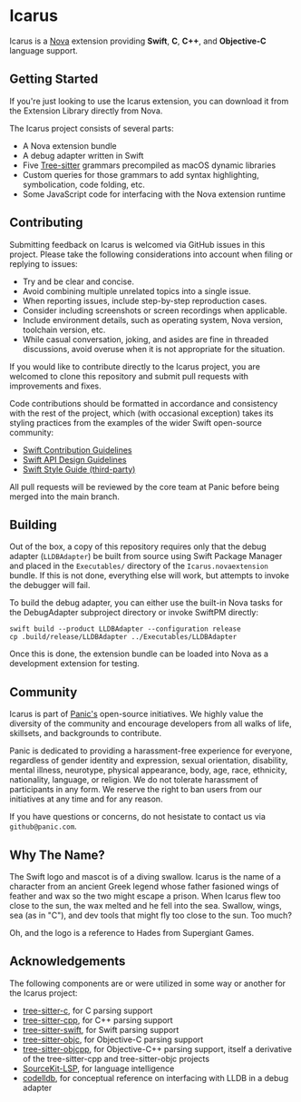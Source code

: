 # Icarus

Icarus is a [Nova](https://nova.app) extension providing **Swift**, **C**, **C++**, and **Objective-C** language support.

## Getting Started

If you're just looking to use the Icarus extension, you can download it from the Extension Library directly from Nova.

The Icarus project consists of several parts:

- A Nova extension bundle
- A debug adapter written in Swift
- Five [Tree-sitter](https://tree-sitter.github.io/tree-sitter/) grammars precompiled as macOS dynamic libraries
- Custom queries for those grammars to add syntax highlighting, symbolication, code folding, etc.
- Some JavaScript code for interfacing with the Nova extension runtime

## Contributing

Submitting feedback on Icarus is welcomed via GitHub issues in this project. Please take the following considerations into account when filing or replying to issues:

- Try and be clear and concise.
- Avoid combining multiple unrelated topics into a single issue.
- When reporting issues, include step-by-step reproduction cases.
- Consider including screenshots or screen recordings when applicable.
- Include environment details, such as operating system, Nova version, toolchain version, etc.
- While casual conversation, joking, and asides are fine in threaded discussions, avoid overuse when it is not appropriate for the situation.

If you would like to contribute directly to the Icarus project, you are welcomed to clone this repository and submit pull requests with improvements and fixes.

Code contributions should be formatted in accordance and consistency with the rest of the project, which (with occasional exception) takes its styling practices from the examples of the wider Swift open-source community:

- [Swift Contribution Guidelines](https://www.swift.org/contributing/)
- [Swift API Design Guidelines](https://www.swift.org/documentation/api-design-guidelines/)
- [Swift Style Guide (third-party)](https://google.github.io/swift/)

All pull requests will be reviewed by the core team at Panic before being merged into the main branch.

## Building

Out of the box, a copy of this repository requires only that the debug adapter (`LLDBAdapter`) be built from source using Swift Package Manager and placed in the `Executables/` directory of the `Icarus.novaextension` bundle. If this is not done, everything else will work, but attempts to invoke the debugger will fail.

To build the debug adapter, you can either use the built-in Nova tasks for the DebugAdapter subproject directory or invoke SwiftPM directly:

```shell
swift build --product LLDBAdapter --configuration release
cp .build/release/LLDBAdapter ../Executables/LLDBAdapter
```

Once this is done, the extension bundle can be loaded into Nova as a development extension for testing.

## Community

Icarus is part of [Panic's](https://panic.com) open-source initiatives. We highly value the diversity of the community and encourage developers from all walks of life, skillsets, and backgrounds to contribute.

Panic is dedicated to providing a harassment-free experience for everyone, regardless of gender identity and expression, sexual orientation, disability, mental illness, neurotype, physical appearance, body, age, race, ethnicity, nationality, language, or religion. We do not tolerate harassment of participants in any form. We reserve the right to ban users from our initiatives at any time and for any reason.

If you have questions or concerns, do not hesistate to contact us via `github@panic.com`.

## Why The Name?

The Swift logo and mascot is of a diving swallow. Icarus is the name of a character from an ancient Greek legend whose father fasioned wings of feather and wax so the two might escape a prison. When Icarus flew too close to the sun, the wax melted and he fell into the sea. Swallow, wings, sea (as in "C"), and dev tools that might fly too close to the sun. Too much?

Oh, and the logo is a reference to Hades from Supergiant Games.

## Acknowledgements

The following components are or were utilized in some way or another for the Icarus project:

- [tree-sitter-c](https://github.com/tree-sitter/tree-sitter-c), for C parsing support
- [tree-sitter-cpp](https://github.com/tree-sitter/tree-sitter-cpp), for C++ parsing support
- [tree-sitter-swift](https://github.com/alex-pinkus/tree-sitter-swift), for Swift parsing support
- [tree-sitter-objc](https://github.com/jiyee/tree-sitter-objc), for Objective-C parsing support
- [tree-sitter-objcpp](https://github.com/panicinc/tree-sitter-objcpp), for Objective-C++ parsing support, itself a derivative of the tree-sitter-cpp and tree-sitter-objc projects
- [SourceKit-LSP](https://github.com/apple/sourcekit-lsp), for language intelligence
- [codelldb](https://github.com/vadimcn/codelldb), for conceptual reference on interfacing with LLDB in a debug adapter


